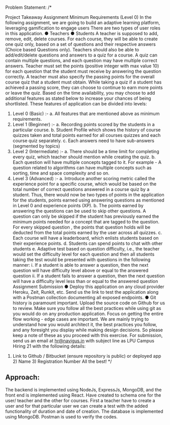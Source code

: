 Problem Statement:
/*

Project Takeaway Assignment
Minimum Requirements (Level 0)
In the following assignment, we are going to build an adaptive learning platform, leveraging gamification to engage users
There are two types of user roles in this application.
● Teachers
● Students
A teacher is supposed to add, remove, edit, delete courses. For each course, they will be able to create one quiz only, based on a set of questions and their respective answers (Choice based Questions only). Teachers should also be able to add/edit/delete questions and answers to a quiz for a course.
A quiz can contain multiple questions, and each question may have multiple correct answers. Teacher must set the points (positive integer with max value 10) for each question that the student must receive by answering the question correctly.
A teacher must also specify the passing points for the overall course quiz that a student must obtain. While taking a quiz if a student has achieved a passing score, they can choose to continue to earn more points or leave the quiz.
Based on the time availability, you may choose to add additional features as stated below to increase your chances of being shortlisted.
These features of application can be divided into levels:
1. Level 0 (Basic) :-
a. All features that are mentioned above as minimum requirements.
2. Level 1 (Beginner) :-
a. Recording points scored by the students in a particular course.
b. Student Profile which shows the history of course quizzes taken and total points earned for all courses quizzes and each course quiz separately.
c. Each answers need to have sub-answers (segmented by topics)
3. Level 2 (Intermediate) :-
a. There should be a time limit for completing every quiz, which teacher should mention while creating the quiz.
b. Each question will have multiple concepts tagged to it. For example - A question related to algorithms can have multiple concepts such as sorting, time and space complexity and so on.
4. Level 3 (Advanced) :-
a. Introduce another scoring metric called the experience point for a specific course, which would be based on the total number of correct questions answered in a course quiz by a student. Thus, there would now be two types of points in the application for the students, points earned using answering questions as mentioned in Level 0 and experience points (XP).
b. The points earned by answering the questions can be used to skip other questions. A question can only be skipped if the student has previously earned the minimum points needed for a concept that are tagged to the question. For every skipped question , the points that question holds will be deducted from the total points earned by the user across all quizzes.
c. Each course will have a leaderboard, which enlists students based on their experience points.
d. Students can spend points to chat with other students
e. Adaptive test based on question difficulty, i.e., the teacher would set the difficulty level for each question and then all students taking the test would be presented with questions in the following manner:
i. If a student is able to answer a question, then the next question will have difficulty level above or equal to the answered question
ii. If a student fails to answer a question, then the next question will have a difficulty level less than or equal to the answered question
Assignment Submission ● Deploy this application on any cloud provider Heroku, Zeit, Runkit, etc. Send us the link to test the application along with a Postman collection documenting all exposed endpoints. ● Git history is paramount important. Upload the source code on Github for us to review. Make sure you follow all the best practices while using git as you would do on any production application.
Focus on getting the entire flow working - edge cases are important. We are mainly trying to understand how you would architect it, the best practices you follow, and any foresight you display while making design decisions. So please keep a note of these as you proceed with this exercise.
For submission, send us an email at hr@navigus.in with subject line as LPU Campus Hiring 21 with the following details:
1) Link to Github / Bitbucket (ensure repository is public) or deployed app 2) Name 3) Registration Number
All the best!
*/

Approach:
--------------------------------------------------------------------------------------------------------------------------------------------------------------------------------
The backend is implemented using NodeJs, ExpressJs, MongoDB, and the front end is implemented using React. Have created to schema one for the user/ teacher and the other for courses. First a teacher have to create a user and for that particular user we can create a test with the added functionality of duration and date of creation.
The database is implemented using MongoDB. Postman is used to verify the codes.
